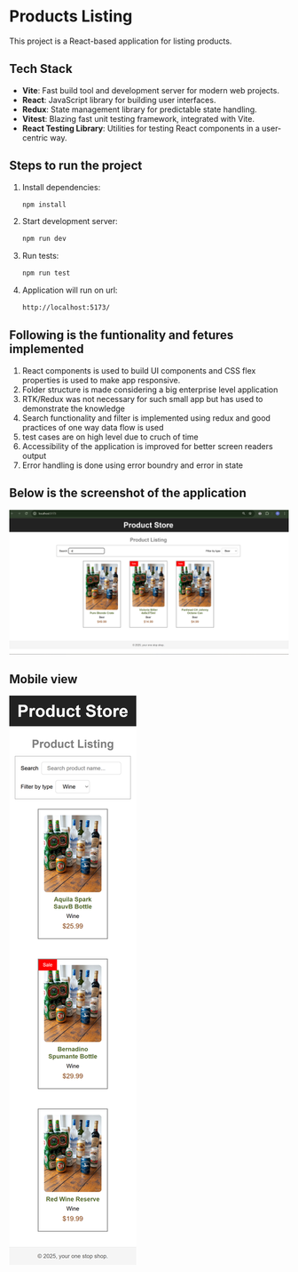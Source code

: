 # Products Listing

This project is a React-based application for listing products.

## Tech Stack

-   **Vite**: Fast build tool and development server for modern web projects.
-   **React**: JavaScript library for building user interfaces.
-   **Redux**: State management library for predictable state handling.
-   **Vitest**: Blazing fast unit testing framework, integrated with Vite.
-   **React Testing Library**: Utilities for testing React components in a user-centric way.

## Steps to run the project

1. Install dependencies:
    ```bash
    npm install
    ```
2. Start development server:
    ```bash
    npm run dev
    ```
3. Run tests:
    ```bash
    npm run test
    ```
4. Application will run on url:
    ```bash
    http://localhost:5173/
    ```

## Following is the funtionality and fetures implemented

1. React components is used to build UI components and CSS flex properties is used to make app responsive.
2. Folder structure is made considering a big enterprise level application
3. RTK/Redux was not necessary for such small app but has used to demonstrate the knowledge
4. Search functionality and filter is implemented using redux and good practices of one way data flow is used
5. test cases are on high level due to cruch of time
6. Accessibility of the application is improved for better screen readers output
7. Error handling is done using error boundry and error in state

## Below is the screenshot of the application

![alt text](image.png)

## Mobile view

![alt text](mobile_view_.png)
